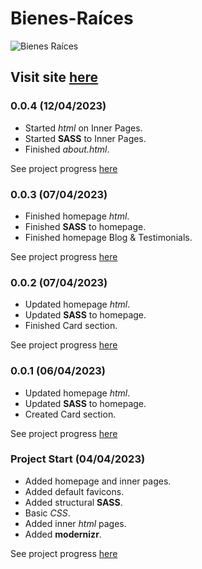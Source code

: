 # Bienes-Raíces

![Bienes Raíces](https://user-images.githubusercontent.com/110303654/229857645-0b1f852b-6a14-4272-aefb-36431a4acba8.png)

## Visit site [here](https://github.com/ArturoHDZG/Bienes-Raices)

### 0.0.4 (12/04/2023)

* Started _html_ on Inner Pages.
* Started **SASS** to Inner Pages.
* Finished _about.html_.

See project progress [here](https://github.com/ArturoHDZG/Bienes-Raices/releases/tag/0.0.4)

### 0.0.3 (07/04/2023)

* Finished homepage _html_.
* Finished **SASS** to homepage.
* Finished homepage Blog & Testimonials.

See project progress [here](https://github.com/ArturoHDZG/Bienes-Raices/releases/tag/0.0.3)

### 0.0.2 (07/04/2023)

* Updated homepage _html_.
* Updated **SASS** to homepage.
* Finished Card section.

See project progress [here](https://github.com/ArturoHDZG/Bienes-Raices/releases/tag/0.0.2)

### 0.0.1 (06/04/2023)

* Updated homepage _html_.
* Updated **SASS** to homepage.
* Created Card section.

See project progress [here](https://github.com/ArturoHDZG/Bienes-Raices/releases/tag/0.0.1)

### Project Start (04/04/2023)

* Added homepage and inner pages.
* Added default favicons.
* Added structural **SASS**.
* Basic _CSS_.
* Added inner _html_ pages.
* Added **modernizr**.

See project progress [here](https://github.com/ArturoHDZG/Bienes-Raices/releases/tag/Start)
